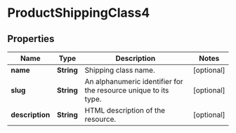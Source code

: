 

# ProductShippingClass4


## Properties

Name | Type | Description | Notes
------------ | ------------- | ------------- | -------------
**name** | **String** | Shipping class name. |  [optional]
**slug** | **String** | An alphanumeric identifier for the resource unique to its type. |  [optional]
**description** | **String** | HTML description of the resource. |  [optional]



